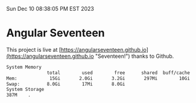 Sun Dec 10 08:38:05 PM EST 2023

# Angular Seventeen


This project is live at [https://angularseventeen.github.io](https://angularseventeen.github.io "Seventeen!") thanks to Github.

```bash
System Memory
               total        used        free      shared  buff/cache   available
Mem:            15Gi       2.0Gi       3.2Gi       297Mi        10Gi        13Gi
Swap:          8.0Gi        17Mi       8.0Gi
System Storage
387M	.
```
